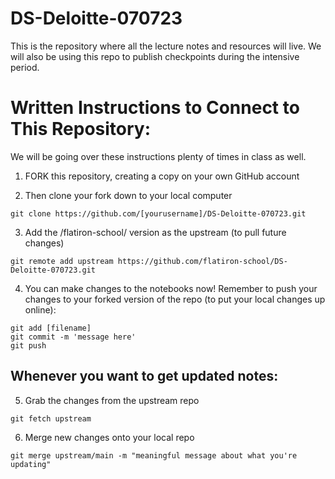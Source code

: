 # DS-Deloitte-070723

This is the repository where all the lecture notes and resources will live. We will also be using this repo to publish checkpoints during the intensive period.

# Written Instructions to Connect to This Repository:
We will be going over these instructions plenty of times in class as well.

1. FORK this repository, creating a copy on your own GitHub account

2. Then clone your fork down to your local computer
```
git clone https://github.com/[yourusername]/DS-Deloitte-070723.git
```

3. Add the /flatiron-school/ version as the upstream (to pull future changes)
```
git remote add upstream https://github.com/flatiron-school/DS-Deloitte-070723.git
```
4. You can make changes to the notebooks now! Remember to push your changes to your forked version of the repo (to put your local changes up online):
```
git add [filename]
git commit -m 'message here'
git push
```

## Whenever you want to get updated notes:

5. Grab the changes from the upstream repo
```
git fetch upstream
```
6. Merge new changes onto your local repo
```
git merge upstream/main -m "meaningful message about what you're updating"
```
